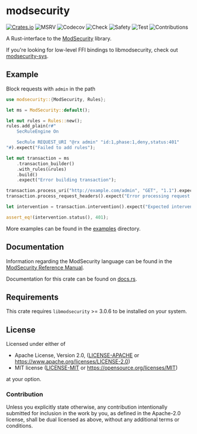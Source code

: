 # modsecurity

[![Crates.io](https://img.shields.io/crates/v/modsecurity.svg)](https://crates.io/crates/modsecurity) ![MSRV](https://img.shields.io/badge/msrv-1.58.1-orange) ![Codecov](https://codecov.io/gh/rkrishn7/rust-modsecurity/graph/badge.svg?token=CO5ZQ1UVYJ) ![Check](https://github.com/rkrishn7/rust-modsecurity/actions/workflows/check.yml/badge.svg) ![Safety](https://github.com/rkrishn7/rust-modsecurity/actions/workflows/safety.yml/badge.svg) ![Test](https://github.com/rkrishn7/rust-modsecurity/actions/workflows/test.yml/badge.svg) ![Contributions](https://img.shields.io/badge/contributions-welcome-green)


A Rust-interface to the [ModSecurity](https://github.com/owasp-modsecurity/ModSecurity/) library.

If you're looking for low-level FFI bindings to libmodsecurity, check out [modsecurity-sys](./modsecurity-sys/README.md).

## Example

Block requests with `admin` in the path

```rust
use modsecurity::{ModSecurity, Rules};

let ms = ModSecurity::default();

let mut rules = Rules::new();
rules.add_plain(r#"
    SecRuleEngine On

    SecRule REQUEST_URI "@rx admin" "id:1,phase:1,deny,status:401"
"#).expect("Failed to add rules");

let mut transaction = ms
    .transaction_builder()
    .with_rules(&rules)
    .build()
    .expect("Error building transaction");

transaction.process_uri("http://example.com/admin", "GET", "1.1").expect("Error processing URI");
transaction.process_request_headers().expect("Error processing request headers");

let intervention = transaction.intervention().expect("Expected intervention");

assert_eq!(intervention.status(), 401);
```

More examples can be found in the [examples](./examples) directory.

## Documentation

Information regarding the ModSecurity language can be found in the [ModSecurity Reference Manual](https://github.com/owasp-modsecurity/ModSecurity/wiki/Reference-Manual-(v3.x)).

Documentation for this crate can be found on [docs.rs](https://docs.rs/modsecurity).

## Requirements

This crate requires `libmodsecurity` >= 3.0.6 to be installed on your system.

## License

Licensed under either of

* Apache License, Version 2.0, ([LICENSE-APACHE](LICENSE-APACHE) or https://www.apache.org/licenses/LICENSE-2.0)
* MIT license ([LICENSE-MIT](LICENSE-MIT) or https://opensource.org/licenses/MIT)

at your option.

### Contribution

Unless you explicitly state otherwise, any contribution intentionally
submitted for inclusion in the work by you, as defined in the Apache-2.0
license, shall be dual licensed as above, without any additional terms or
conditions.
